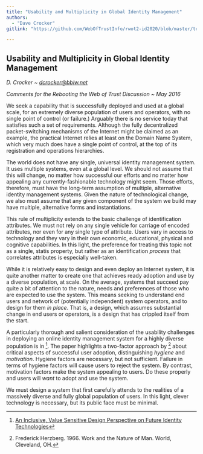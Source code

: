 ```yaml
---
title: "Usability and Multiplicity in Global Identity Management"
authors:
  - "Dave Crocker"
gitlink: "https://github.com/WebOfTrustInfo/rwot2-id2020/blob/master/topics-and-advance-readings/Crocker-ID-Usability-Multiplicity.md"

---
```


## Usability and Multiplicity in Global Identity Management
*D. Crocker ~ dcrocker@bbiw.net*

*Comments for the Rebooting the Web of Trust Discussion ~ May 2016*

We seek a capability that is successfully deployed and used at a global scale, for an extremely diverse population of users and operators, with no single point of control (or failure.)  Arguably there is no service today that satisfies such a set of requirements.  Although the fully decentralized packet-switching mechanisms of the Internet might be claimed as an example, the practical Internet relies at least on the Domain Name System, which very much does have a single point of control, at the top of its registration and operations hierarchies.

The world does not have any single, universal identity management system. It uses multiple systems, even at a global level. We should not assume that this will change, no matter how successful our efforts and no matter how appealing any currently-fashionable technology might seem. Those efforts, therefore, must have the long-term assumption of multiple, alternative identity management systems. Given the nature of technological change, we also must assume that any given component of the system we build may have multiple, alternative forms and instantiations.

This rule of multiplicity extends to the basic challenge of identification attributes. We must not rely on any single vehicle for carriage of encoded attributes, nor even for any single type of attribute.  Users vary in access to technology and they vary in their own economic, educational, physical and cognitive capabilities. In this light, the preference for treating this topic not as a single, statis property, but rather as an identification *process* that correlates attributes is especially well-taken.

While it is relatively easy to design and even deploy an Internet system, it is quite another matter to create one that achieves ready adoption and use by a diverse population, at scale. On the average, systems that succeed pay quite a bit of attention to the nature, needs and preferences of those who are expected to use the system. This means seeking to understand end users and network of (potentially independent) system operators, and to design for them *in place*. That is, a design, which assumes substantial change in end users or operators, is a design that has crippled itself from the start.

A particularly thorough and salient consideration of the usability challenges in deploying an online identity management system for a highly diverse population is in [^Briggs]. The paper highlights a two-factor approach by [^Herzberg] about critical aspects of successful user adoption, distinguishing *hygiene* and *motivation*. Hygiene factors are necessary, but not sufficient. Failure in terms of hygiene factors will cause users to reject the system. By contrast, motivation factors make the system appealing to users. Do these properly and users will *want* to adopt and use the system.

We must design a system that first carefully attends to the realities of a massively diverse and fully global population of  users. In this light, clever technology is necessary, but its public face must be minimal.



[^Briggs]: [An Inclusive, Value Sensitive Design Perspective on Future Identity Technologies](http://dl.acm.org/citation.cfm?id=2778972&dl=ACM&coll=DL&CFID=784531491&CFTOKEN=52935076)
[^Herzberg]: Frederick Herzberg. 1966. Work and the Nature of Man. World, Cleveland, OH.
